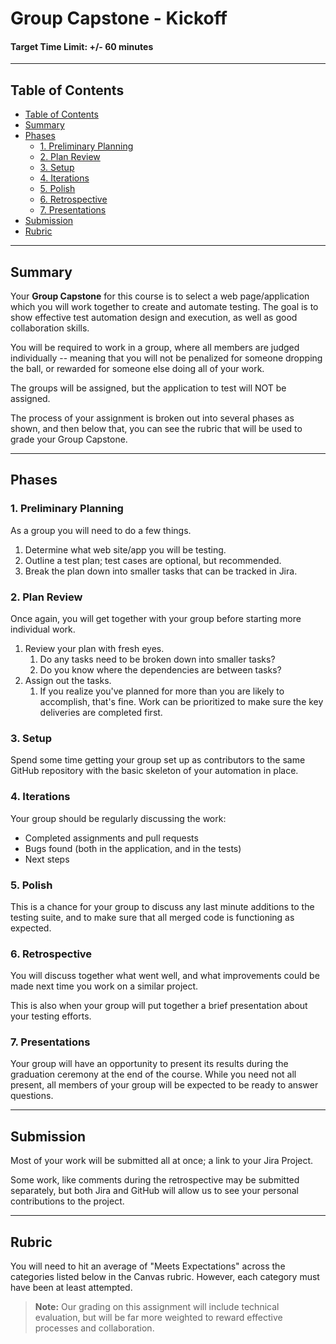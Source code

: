 # Group Capstone - Kickoff

#### Target Time Limit: +/- 60 minutes

---

## Table of Contents

- [Table of Contents](#table-of-contents)
- [Summary](#summary)
- [Phases](#phases)
  - [1. Preliminary Planning](#1-preliminary-planning)
  - [2. Plan Review](#2-plan-review)
  - [3. Setup](#3-setup)
  - [4. Iterations](#4-iterations)
  - [5. Polish](#5-polish)
  - [6. Retrospective](#6-retrospective)
  - [7. Presentations](#7-presentations)
- [Submission](#submission)
- [Rubric](#rubric)

---

## Summary

Your **Group Capstone** for this course is to select a web page/application
which you will work together to create and automate testing. The goal is to show
effective test automation design and execution, as well as good collaboration
skills.

You will be required to work in a group, where all members are judged
individually -- meaning that you will not be penalized for someone dropping the
ball, or rewarded for someone else doing all of your work.

The groups will be assigned, but the application to test will NOT be assigned.

The process of your assignment is broken out into several phases as shown, and
then below that, you can see the rubric that will be used to grade your Group
Capstone.

---

## Phases

### 1. Preliminary Planning

As a group you will need to do a few things.

1. Determine what web site/app you will be testing.
1. Outline a test plan; test cases are optional, but recommended.
1. Break the plan down into smaller tasks that can be tracked in Jira.

### 2. Plan Review

Once again, you will get together with your group before starting more
individual work.

1. Review your plan with fresh eyes.
   1. Do any tasks need to be broken down into smaller tasks?
   1. Do you know where the dependencies are between tasks?
1. Assign out the tasks.
   1. If you realize you've planned for more than you are likely to accomplish,
      that's fine. Work can be prioritized to make sure the key deliveries are
      completed first.

### 3. Setup

Spend some time getting your group set up as contributors to the same GitHub
repository with the basic skeleton of your automation in place.

### 4. Iterations

Your group should be regularly discussing the work:

- Completed assignments and pull requests
- Bugs found (both in the application, and in the tests)
- Next steps

### 5. Polish

This is a chance for your group to discuss any last minute additions to the
testing suite, and to make sure that all merged code is functioning as expected.

### 6. Retrospective

You will discuss together what went well, and what improvements could be made
next time you work on a similar project.

This is also when your group will put together a brief presentation about your
testing efforts.

### 7. Presentations

Your group will have an opportunity to present its results during the graduation
ceremony at the end of the course. While you need not all present, all members
of your group will be expected to be ready to answer questions.

---

## Submission

Most of your work will be submitted all at once; a link to your Jira Project.

Some work, like comments during the retrospective may be submitted separately,
but both Jira and GitHub will allow us to see your personal contributions to the
project.

---

## Rubric

You will need to hit an average of "Meets Expectations" across the categories
listed below in the Canvas rubric. However, each category must have been at
least attempted.

> **Note:** Our grading on this assignment will include technical evaluation,
> but will be far more weighted to reward effective processes and collaboration.
